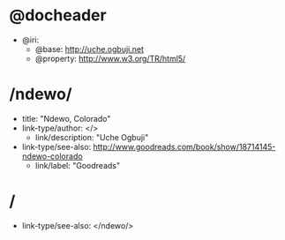 # @docheader

* @iri:
    * @base: http://uche.ogbuji.net
    * @property: http://www.w3.org/TR/html5/

# /ndewo/

* title: "Ndewo, Colorado"
* link-type/author: </>
    * link/description: "Uche Ogbuji"
* link-type/see-also: <http://www.goodreads.com/book/show/18714145-ndewo-colorado>
    * link/label: "Goodreads"

# /

* link-type/see-also: </ndewo/>


